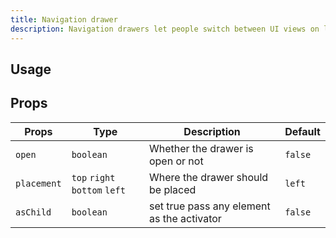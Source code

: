 ```yaml
---
title: Navigation drawer
description: Navigation drawers let people switch between UI views on larger devices
---
```


## Usage

<usage></usage>

## Props

| Props       | Type                          | Description                                | Default |
| ----------- | ----------------------------- | ------------------------------------------ | ------- |
| `open`      | `boolean`                     | Whether the drawer is open or not          | `false` |
| `placement` | `top` `right` `bottom` `left` | Where the drawer should be placed          | `left`  |
| `asChild`   | `boolean`                     | set true pass any element as the activator | `false` |
